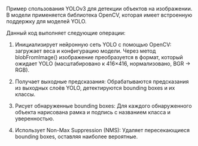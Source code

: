 Пример спользования YOLOv3 для детекции объектов на изображении. В модели применяется библиотека OpenCV, которая имеет встроенную поддержку для моделей YOLO.

Данный код выполняет следующие операции:
1) Инициализирует нейронную сеть YOLO с помощью OpenCV:
загружает веса и конфигурацию модели.
Через метод blobFromImage() изображение преобразуется в формат, который ожидает YOLO (масштабировано к 
416×416, нормализовано, BGR → RGB).

2) Получает выходные предсказания:
Обрабатываются предсказания из выходных слоёв YOLO, детектируются bounding boxes и их классы.

3) Рисует обнаруженные bounding boxes:
Для каждого обнаруженного объекта нарисована рамка и подпись с названием класса и уверенностью.

4) Использует Non-Max Suppression (NMS):
Удаляет пересекающиеся bounding boxes, оставляя наиболее вероятные.
